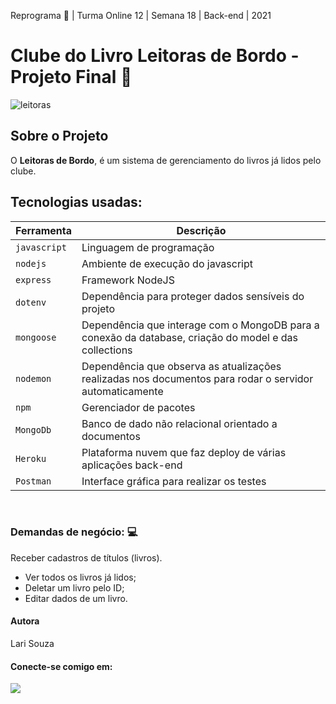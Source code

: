 Reprograma 🚀 | Turma Online 12 | Semana 18 | Back-end | 2021
# Clube do Livro Leitoras de Bordo - Projeto Final 👯

![leitoras](https://user-images.githubusercontent.com/81570758/132615863-f0f08856-e51c-43d9-b11a-2925ce711331.jpg)
## Sobre o Projeto
O **Leitoras de Bordo**, é um sistema de gerenciamento do livros já lidos pelo clube.
## Tecnologias usadas:
| Ferramenta | Descrição |
| --- | --- |
| `javascript` | Linguagem de programação |
| `nodejs` | Ambiente de execução do javascript|
| `express` | Framework NodeJS |
| `dotenv` | Dependência para proteger dados sensíveis do projeto|
| `mongoose` | Dependência que interage com o MongoDB para a conexão da database, criação do model e das collections|
| `nodemon` | Dependência que observa as atualizações realizadas nos documentos para rodar o servidor automaticamente|
| `npm` | Gerenciador de pacotes|
| `MongoDb` | Banco de dado não relacional orientado a documentos|
| `Heroku` | Plataforma nuvem que faz deploy de várias aplicações back-end |
 `Postman` | Interface gráfica para realizar os testes|

<br>

### Demandas de negócio: :computer:
Receber  cadastros de títulos (livros).
- Ver todos os livros já lidos;
- Deletar um livro pelo ID;
- Editar dados de um livro.
#### <p> **Autora** </p>
Lari Souza
#### Conecte-se comigo em:
<div>

<A  href  =  "https://www.linkedin.com/in/souzlari"  alvo=  "_blank"><img  src=  "https://img.shields.io/badge/LinkedIn-0077B5?style=for-the-badge&logo=linkedin&logoColor=white" >

</div>
